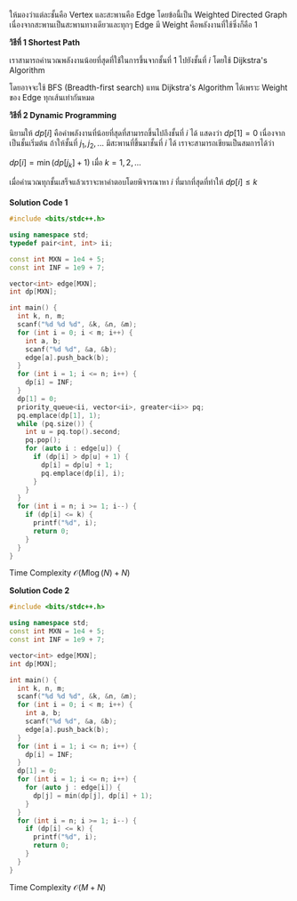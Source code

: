 ให้มองว่าแต่ละชั้นคือ Vertex และสะพานคือ Edge โดยข้อนี้เป็น Weighted Directed Graph เนื่องจากสะพานเป็นสะพานทางเดียวและทุกๆ Edge มี Weight คือพลังงานที่ใช้ซึ่งก็คือ 1

**วิธีที่ 1 Shortest Path**

เราสามารถคำนวณพลังงานน้อยที่สุดที่ใช้ในการขึ้นจากชั้นที่ $1$ ไปยังชั้นที่ $i$ โดยใช้ Dijkstra's Algorithm 

โดยอาจจะใช้ BFS (Breadth-first search) แทน Dijkstra's Algorithm ได้เพราะ Weight ของ Edge ทุกเส้นเท่ากันหมด

**วิธีที่ 2 Dynamic Programming**

นิยามให้ $dp[i]$ คือค่าพลังงานที่น้อยที่สุดที่สามารถขึ้นไปถึงชั้นที่ $i$ ได้ แสดงว่า $dp[1] = 0$ เนื่องจากเป็นชั้นเริ่มต้น ถ้าให้ชั้นที่ $j_{1}, j_{2}, ...$ มีสะพานที่ขึ้นมาชั้นที่ $i$ ได้ เราจะสามารถเขียนเป็นสมการได้ว่า

$dp[i] = \min(dp[j_{k}] + 1)$ เมื่อ $k = 1, 2, ...$ 

เมื่อคำนวณทุกชั้นเสร็จแล้วเราจะหาคำตอบโดยพิจารณาหา $i$ ที่มากที่สุดที่ทำให้ $dp[i] \leq k$

#### 
**Solution Code 1**

```cpp
#include <bits/stdc++.h>

using namespace std;
typedef pair<int, int> ii;

const int MXN = 1e4 + 5;
const int INF = 1e9 + 7;

vector<int> edge[MXN];
int dp[MXN];

int main() {
  int k, n, m;
  scanf("%d %d %d", &k, &n, &m);
  for (int i = 0; i < m; i++) {
    int a, b;
    scanf("%d %d", &a, &b);
    edge[a].push_back(b);
  }
  for (int i = 1; i <= n; i++) {
    dp[i] = INF;
  }
  dp[1] = 0;
  priority_queue<ii, vector<ii>, greater<ii>> pq;
  pq.emplace(dp[1], 1);
  while (pq.size()) {
    int u = pq.top().second;
    pq.pop();
    for (auto i : edge[u]) {
      if (dp[i] > dp[u] + 1) {
        dp[i] = dp[u] + 1;
        pq.emplace(dp[i], i);
      }
    }
  }
  for (int i = n; i >= 1; i--) {
    if (dp[i] <= k) {
      printf("%d", i);
      return 0;
    }
  }
}
```

Time Complexity $\mathcal{O}(M\log{}(N) + N)$

**Solution Code 2**

```cpp
#include <bits/stdc++.h>

using namespace std;
const int MXN = 1e4 + 5;
const int INF = 1e9 + 7;

vector<int> edge[MXN];
int dp[MXN];

int main() {
  int k, n, m;
  scanf("%d %d %d", &k, &n, &m);
  for (int i = 0; i < m; i++) {
    int a, b;
    scanf("%d %d", &a, &b);
    edge[a].push_back(b);
  }
  for (int i = 1; i <= n; i++) {
    dp[i] = INF;
  }
  dp[1] = 0;
  for (int i = 1; i <= n; i++) {
    for (auto j : edge[i]) {
      dp[j] = min(dp[j], dp[i] + 1);
    }
  }
  for (int i = n; i >= 1; i--) {
    if (dp[i] <= k) {
      printf("%d", i);
      return 0;
    }
  }
}
```

Time Complexity $\mathcal{O}(M + N)$
